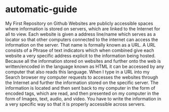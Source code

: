 # automatic-guide
My First Repository on Github 
Websites are publicly accessible spaces where information is stored on servers, which are linked to the Internet for all to view. Each website is given a address line/name which serves as a locator so that other computers connected to the internet can access the information on the server.  That name is formally known as a URL. A URL consists of a Phrase of text indicators which when combined give each website a very specific address explicit to the information being hosted. Because all the information stored on websites and further onto the web is written/encoded in the language known as HTML it can be accessed by any computer that also reads this language. When I type in a URL into my Search browser my computer requests to accesses the websites through the Internet and further the information stored on the specific server. The information is located and then sent back to my computer in the form of encoded tags, which are read, and then presented on my computer in the form of Images, text, audio, and video. You have to write the information in a very specific way so that it is properly accessible across servers. 
	
